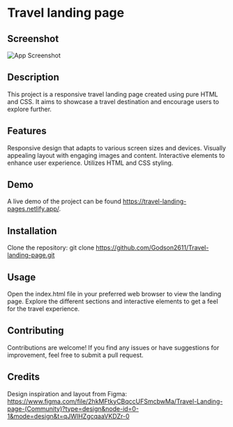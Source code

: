 <!-- @format -->

# Travel landing page

## Screenshot

![App Screenshot](./img/my-webpage.jpeg)

## Description

This project is a responsive travel landing page created using pure HTML and CSS. It aims to showcase a travel destination and encourage users to explore further.

## Features

Responsive design that adapts to various screen sizes and devices.
Visually appealing layout with engaging images and content.
Interactive elements to enhance user experience.
Utilizes HTML and CSS styling.

## Demo

A live demo of the project can be found https://travel-landing-pages.netlify.app/.

## Installation

Clone the repository: git clone https://github.com/Godson2611/Travel-landing-page.git

## Usage

Open the index.html file in your preferred web browser to view the landing page. Explore the different sections and interactive elements to get a feel for the travel experience.

## Contributing

Contributions are welcome! If you find any issues or have suggestions for improvement, feel free to submit a pull request.

## Credits

Design inspiration and layout from Figma: https://www.figma.com/file/2hkMFtkyCBqccUFSmcbwMa/Travel-Landing-page-(Community)?type=design&node-id=0-1&mode=design&t=qJWIHZgcqaaVKDZr-0
